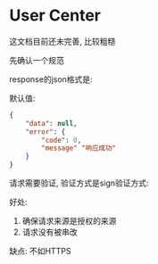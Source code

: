 # User Center

这文档目前还未完善, 比较粗糙

先确认一个规范


response的json格式是:

默认值:
```json
{
    "data": null,
    "error": {
        "code": 0,
        "message" "响应成功"
    }
}
```


请求需要验证, 验证方式是sign验证方式:

好处:

1. 确保请求来源是授权的来源
2. 请求没有被串改

缺点:
不如HTTPS